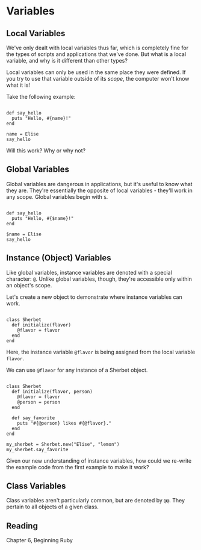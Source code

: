 # Variables

## Local Variables
We've only dealt with local variables thus far, which is completely fine for the types of scripts and applications that we've done. But what is a local variable, and why is it different than other types? 

Local variables can only be used in the same place they were defined. If you try to use that variable outside of its _scope_, the computer won't know what it is!

Take the following example:
<pre><code>
def say_hello
  puts "Hello, #{name}!"
end

name = Elise
say_hello
</code></pre>

Will this work? Why or why not? 

## Global Variables
Global variables are dangerous in applications, but it's useful to know what they are. They're essentially the opposite of local variables - they'll work in any scope. Global variables begin with `$`.

<pre><code>
def say_hello
  puts "Hello, #{$name}!"
end

$name = Elise
say_hello
</code></pre>

## Instance (Object) Variables
Like global variables, instance variables are denoted with a special character: `@`. Unlike global variables, though, they're accessible only within an object's scope. 

Let's create a new object to demonstrate where instance variables can work. 

<pre><code>
class Sherbet
  def initialize(flavor)
    @flavor = flavor  
  end
end
</code></pre>
Here, the instance variable `@flavor` is being assigned from the local variable `flavor`.

We can use `@flavor` for any instance of a Sherbet object. 

<pre><code>
class Sherbet
  def initialize(flavor, person)
    @flavor = flavor  
    @person = person
  end
  
  def say_favorite
    puts "#{@person} likes #{@flavor}."
  end
end

my_sherbet = Sherbet.new("Elise", "lemon")
my_sherbet.say_favorite
</code></pre>

Given our new understanding of instance variables, how could we re-write the example code from the first example to make it work? 

## Class Variables
Class variables aren't particularly common, but are denoted by `@@`. They pertain to all objects of a given class. 

## Reading
Chapter 6, Beginning Ruby
